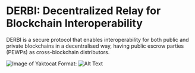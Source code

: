 # DERBI: Decentralized Relay for Blockchain Interoperability

DERBI is a secure protocol that enables interoperability for both public and private blockchains in a decentralised way, having public escrow parties (PEWPs) as cross-blockchain distributors. 

![Image of Yaktocat](https://derbl.github.io/logo.png)
Format: ![Alt Text](https://derbl.github.io/logo.png)
